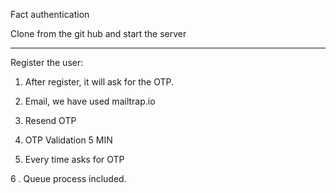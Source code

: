 Fact authentication

Clone from the git hub and start the server

----------------------------------------------

Register the user:

1. After register, it will ask for the OTP.

2. Email, we have used mailtrap.io

3. Resend OTP

4. OTP Validation 5 MIN

5. Every time asks for OTP

6 . Queue process included.
